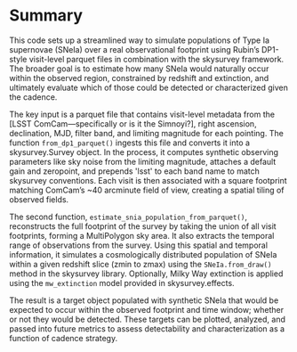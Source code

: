 # Summary

This code sets up a streamlined way to simulate populations of Type Ia supernovae (SNeIa) over a real observational footprint using Rubin’s DP1-style visit-level parquet files in combination with the skysurvey framework. The broader goal is to estimate how many SNeIa would naturally occur within the observed region, constrained by redshift and extinction, and ultimately evaluate which of those could be detected or characterized given the cadence.

The key input is a parquet file that contains visit-level metadata from the [LSST ComCam—specifically or is it the Simnoyi?], right ascension, declination, MJD, filter band, and limiting magnitude for each pointing. The function `from_dp1_parquet()` ingests this file and converts it into a skysurvey.Survey object. In the process, it computes synthetic observing parameters like sky noise from the limiting magnitude, attaches a default gain and zeropoint, and prepends 'lsst' to each band name to match skysurvey conventions. Each visit is then associated with a square footprint matching ComCam’s ~40 arcminute field of view, creating a spatial tiling of observed fields.

The second function, `estimate_snia_population_from_parquet()`, reconstructs the full footprint of the survey by taking the union of all visit footprints, forming a MultiPolygon sky area. It also extracts the temporal range of observations from the survey. Using this spatial and temporal information, it simulates a cosmologically distributed population of SNeIa within a given redshift slice (zmin to zmax) using the `SNeIa.from_draw()` method in the skysurvey library. Optionally, Milky Way extinction is applied using the `mw_extinction` model provided in skysurvey.effects.

The result is a target object populated with synthetic SNeIa that would be expected to occur within the observed footprint and time window; whether or not they would be detected. These targets can be plotted, analyzed, and passed into future metrics to assess detectability and characterization as a function of cadence strategy.


